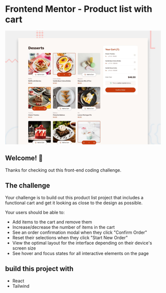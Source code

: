 # Frontend Mentor - Product list with cart

![Design preview for the Product list with cart coding challenge](./design/preview.jpg)

## Welcome! 👋

Thanks for checking out this front-end coding challenge.


## The challenge

Your challenge is to build out this product list project that includes a functional cart and get it looking as close to the design as possible.

Your users should be able to: 

- Add items to the cart and remove them
- Increase/decrease the number of items in the cart
- See an order confirmation modal when they click "Confirm Order"
- Reset their selections when they click "Start New Order"
- View the optimal layout for the interface depending on their device's screen size
- See hover and focus states for all interactive elements on the page

## build this project with
- React
- Tailwind
